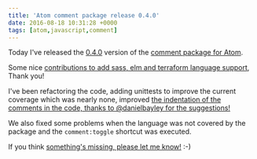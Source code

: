 ```yaml
---
title: 'Atom comment package release 0.4.0'
date: 2016-08-18 10:31:28 +0000
tags: [atom,javascript,comment]
---
```

Today I've released the [0.4.0](https://atom.io/packages/comment) version of the [comment package for Atom](https://github.com/javaguirre/comment).

Some nice [contributions to add sass, elm and terraform language support](https://github.com/javaguirre/comment/pulls?q=is%3Apr+is%3Aclosed), Thank you!

I've been refactoring the code, adding unittests to improve the current coverage which was nearly none, improved [the indentation of the comments in the code, thanks to @danielbayley for the suggestions!](https://github.com/javaguirre/comment/issues/25)

We also fixed some problems when the language was not covered by the package and the `comment:toggle` shortcut was executed.

If you think [something's missing, please let me know!](https://github.com/javaguirre/comment/issues) :-)
